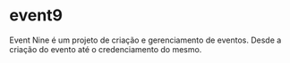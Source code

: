 # event9
Event Nine é um projeto de criação e gerenciamento de eventos. Desde a criação do evento até o credenciamento do mesmo.
